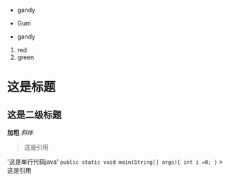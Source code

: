 * gandy  
- Gum
+ gandy


1. red
2. green

# 这是标题
## 这是二级标题
**加粗**
*斜体*
> 这是引用

'这是单行代码java'
    ```
    public static void main(String[] args){
        int i =0;
    }
    ```
    > 这是引用